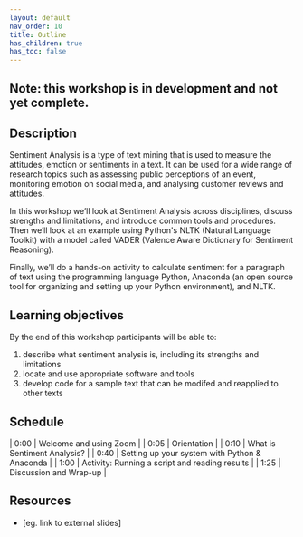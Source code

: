```yaml
---
layout: default
nav_order: 10
title: Outline
has_children: true
has_toc: false
---
```


## Note: this workshop is in development and not yet complete.

## Description
Sentiment Analysis is a type of text mining that is used to measure the attitudes, emotion or sentiments in a text. It can be used for a wide range of research topics such as assessing public perceptions of an event, monitoring emotion on social media, and analysing customer reviews and attitudes.

In this workshop we’ll look at Sentiment Analysis across disciplines, discuss strengths and limitations, and introduce common tools and procedures. Then we’ll look at an example using Python's NLTK (Natural Language Toolkit) with a model called VADER (Valence Aware Dictionary for Sentiment Reasoning).

Finally, we’ll do a hands-on activity to calculate sentiment for a paragraph of text using the programming language Python, Anaconda (an open source tool for organizing and setting up your Python environment), and NLTK. 

## Learning objectives

By the end of this workshop participants will be able to:

1. describe what sentiment analysis is, including its strengths and limitations
2. locate and use appropriate software and tools
3. develop code for a sample text that can be modifed and reapplied to other texts

## Schedule

| 0:00 | Welcome and using Zoom | 
| 0:05 | Orientation | 
| 0:10 | What is Sentiment Analysis? | 
| 0:40 | Setting up your system with Python & Anaconda | 
| 1:00 | Activity: Running a script and reading results | 
| 1:25 | Discussion and Wrap-up |

## Resources
* [eg. link to external slides]
